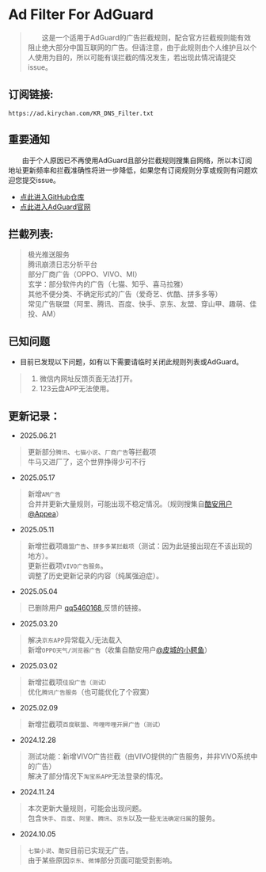 # Ad Filter For AdGuard  

> 　　这是一个适用于AdGuard的广告拦截规则，配合官方拦截规则能有效阻止绝大部分中国互联网的广告。但请注意，由于此规则由个人维护且以个人使用为目的，所以可能有误拦截的情况发生，若出现此情况请提交issue。  

## 订阅链接:  
`https://ad.kirychan.com/KR_DNS_Filter.txt`  

## 重要通知  
　　由于个人原因已不再使用AdGuard且部分拦截规则搜集自网络，所以本订阅地址更新频率和拦截准确性将进一步降低，如果您有订阅规则分享或规则有问题欢迎您提交issue。  

- [点此进入GitHub仓库](https://github.com/KiryChanOfficial/AdFilterForAdGuard)  
- [点此进入AdGuard官网](https://adguard.com/)  

## 拦截列表:   
> 极光推送服务  
> 腾讯崩溃日志分析平台  
> 部分厂商广告（OPPO、VIVO、MI）  
> 玄学：部分软件内的广告（七猫、知乎、喜马拉雅）  
> 其他不便分类、不确定形式的广告（爱奇艺、优酷、拼多多等）  
> 常见广告联盟（阿里、腾讯、百度、快手、京东、友盟、穿山甲、趣萌、佳投、AM）  

## 已知问题  
- 目前已发现以下问题，如有以下需要请临时关闭此规则列表或AdGuard。  
> 1. 微信内网址反馈页面无法打开。  
> 2. 123云盘APP无法使用。  

## 更新记录： 
- 2025.06.21  
> 更新部分`腾讯`、`七猫小说`、`厂商广告`等拦截项  
> 牛马又进厂了，这个世界挣得少可不行  

- 2025.05.17  
> 新增`AM广告`  
> 合并并更新大量规则，可能出现不稳定情况。（规则搜集自[酷安用户@Appea](https://www.coolapk.com/feed/63858856)）  

- 2025.05.11  
> 新增拦截项`趣盟广告`、`拼多多某拦截项`（测试：因为此链接出现在不该出现的地方）。  
> 更新拦截项`VIVO广告服务`。  
> 调整了历史更新记录的内容（纯属强迫症）。  

- 2025.05.04  
> 已删除用户 [qq5460168
](https://github.com/KiryChanOfficial/AdFilterForAdGuard/issues/3) 反馈的链接。  

- 2025.03.20  
> 解决`京东APP`异常载入/无法载入  
> 新增`OPPO天气/浏览器广告`（收集自酷安用户[@皮城的小鳄鱼](https://www.coolapk.com/feed/62763861)）  

- 2025.03.02  
> 新增拦截项`佳投广告（测试）`  
> 优化`腾讯广告服务`（也可能优化了个寂寞）  

- 2025.02.09  
> 新增拦截项`百度联盟`、`哔哩哔哩开屏广告（测试）`  

- 2024.12.28  
> 测试功能：新增VIVO广告拦截（由VIVO提供的广告服务，并非VIVO系统中的广告）  
> 解决了部分情况下`淘宝系APP`无法登录的情况。  

- 2024.11.24  
> 本次更新大量规则，可能会出现问题。  
> 包含`快手`、`百度`、`阿里`、`腾讯`、`京东`以及一些`无法确定归属`的服务。  

- 2024.10.05  
> `七猫小说`、`酷安`目前已实现无广告。  
> 由于某些原因`京东`、`微博`部分页面可能受到影响。  